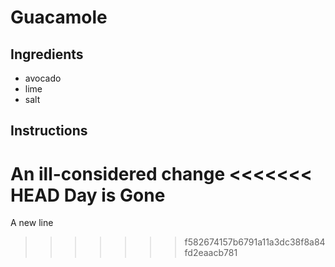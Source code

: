 # Guacamole
## Ingredients
* avocado
* lime
* salt
## Instructions
An ill-considered change
<<<<<<< HEAD
Day is Gone
=======
A new line
>>>>>>> f582674157b6791a11a3dc38f8a84fd2eaacb781
